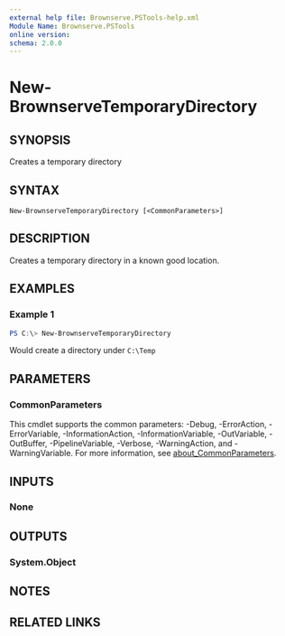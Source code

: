 ```yaml
---
external help file: Brownserve.PSTools-help.xml
Module Name: Brownserve.PSTools
online version:
schema: 2.0.0
---
```


# New-BrownserveTemporaryDirectory

## SYNOPSIS
Creates a temporary directory

## SYNTAX

```
New-BrownserveTemporaryDirectory [<CommonParameters>]
```

## DESCRIPTION
Creates a temporary directory in a known good location.

## EXAMPLES

### Example 1
```powershell
PS C:\> New-BrownserveTemporaryDirectory
```

Would create a directory under `C:\Temp`

## PARAMETERS

### CommonParameters
This cmdlet supports the common parameters: -Debug, -ErrorAction, -ErrorVariable, -InformationAction, -InformationVariable, -OutVariable, -OutBuffer, -PipelineVariable, -Verbose, -WarningAction, and -WarningVariable. For more information, see [about_CommonParameters](http://go.microsoft.com/fwlink/?LinkID=113216).

## INPUTS

### None
## OUTPUTS

### System.Object
## NOTES

## RELATED LINKS
